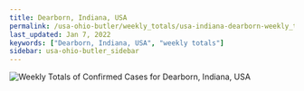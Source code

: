 ```yaml
---
title: Dearborn, Indiana, USA
permalink: /usa-ohio-butler/weekly_totals/usa-indiana-dearborn-weekly_totals.html
last_updated: Jan 7, 2022
keywords: ["Dearborn, Indiana, USA", "weekly totals"]
sidebar: usa-ohio-butler_sidebar
---
```


![Weekly Totals of Confirmed Cases for Dearborn, Indiana, USA](/covid_tracker/images/graphs/usa-indiana-dearborn-weekly_totals_graph.png)
